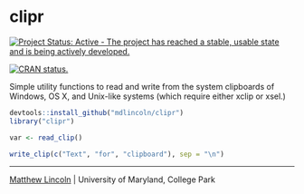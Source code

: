 clipr
=====

[![Project Status: Active - The project has reached a stable, usable state and is being actively developed.](http://www.repostatus.org/badges/0.1.0/active.svg)](http://www.repostatus.org/#active)

[![CRAN status.](http://www.r-pkg.org/badges/version/clipr)](http://www.r-pkg.org/pkg/clipr)

Simple utility functions to read and write from the system clipboards of Windows, OS X, and Unix-like systems (which require either xclip or xsel.)

```R
devtools::install_github("mdlincoln/clipr")
library("clipr")

var <- read_clip()

write_clip(c("Text", "for", "clipboard"), sep = "\n")
```

---
[Matthew Lincoln](http://matthewlincoln.net) | University of Maryland, College Park
